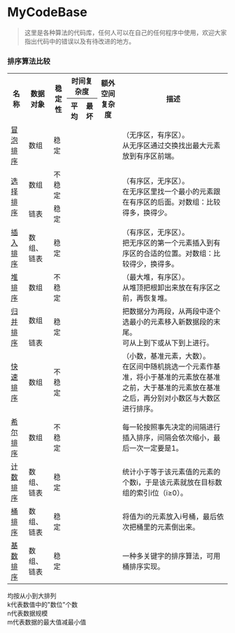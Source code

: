 # MyCodeBase
>  这里是各种算法的代码库，任何人可以在自己的任何程序中使用，欢迎大家指出代码中的错误以及有待改进的地方。
### 排序算法比较
<table class="myTable">
<tr>
<th rowspan="2">名称</th>
<th rowspan="2">数据对象</th>
<th rowspan="2">稳定性</th>
<th colspan="2">时间复杂度</th>
<th rowspan="2">额外空间复杂度</th>
<th rowspan="2">描述</th>
</tr>
<tr>
<th>平均</th>
<th>最坏</th>
</tr>
<tr>
<td><a href="/wiki/%E6%B0%A3%E6%B3%A1%E6%8E%92%E5%BA%8F" class="mw-redirect" title="冒泡排序">冒泡排序</a></td>
<td>数组</td>
<td>稳定</td>
<td colspan="2"><span class="mwe-math-element"><span class="mwe-math-mathml-inline mwe-math-mathml-a11y" style="display: none;"><math xmlns="http://www.w3.org/1998/Math/MathML"  alttext="{\displaystyle O(n^{2})}">

</math></span><img src="https://wikimedia.org/api/rest_v1/media/math/render/svg/6cd9594a16cb898b8f2a2dff9227a385ec183392" class="mwe-math-fallback-image-inline" aria-hidden="true" style="vertical-align: -0.838ex; width:6.032ex; height:3.176ex;" alt="O(n^{2})" /></span></td>
<td><span class="mwe-math-element"><span class="mwe-math-mathml-inline mwe-math-mathml-a11y" style="display: none;"><math xmlns="http://www.w3.org/1998/Math/MathML"  alttext="{\displaystyle O(1)}">

</math></span><img src="https://wikimedia.org/api/rest_v1/media/math/render/svg/e66384bc40452c5452f33563fe0e27e803b0cc21" class="mwe-math-fallback-image-inline" aria-hidden="true" style="vertical-align: -0.838ex; width:4.745ex; height:2.843ex;" alt="O(1)" /></span></td>
<td>（无序区，有序区）。<br />
从无序区通过交换找出最大元素放到有序区前端。</td>
</tr>
<tr>
<td rowspan="2"><a href="/wiki/%E9%80%89%E6%8B%A9%E6%8E%92%E5%BA%8F" title="选择排序">选择排序</a></td>
<td>数组</td>
<td>不稳定</td>
<td colspan="2" rowspan="2"><span class="mwe-math-element"><span class="mwe-math-mathml-inline mwe-math-mathml-a11y" style="display: none;"><math xmlns="http://www.w3.org/1998/Math/MathML"  alttext="{\displaystyle O(n^{2})}">

</math></span><img src="https://wikimedia.org/api/rest_v1/media/math/render/svg/6cd9594a16cb898b8f2a2dff9227a385ec183392" class="mwe-math-fallback-image-inline" aria-hidden="true" style="vertical-align: -0.838ex; width:6.032ex; height:3.176ex;" alt="O(n^{2})" /></span></td>
<td rowspan="2"><span class="mwe-math-element"><span class="mwe-math-mathml-inline mwe-math-mathml-a11y" style="display: none;"><math xmlns="http://www.w3.org/1998/Math/MathML"  alttext="{\displaystyle O(1)}">

</math></span><img src="https://wikimedia.org/api/rest_v1/media/math/render/svg/e66384bc40452c5452f33563fe0e27e803b0cc21" class="mwe-math-fallback-image-inline" aria-hidden="true" style="vertical-align: -0.838ex; width:4.745ex; height:2.843ex;" alt="O(1)" /></span></td>
<td rowspan="2">（有序区，无序区）。<br />
在无序区里找一个最小的元素跟在有序区的后面。对数组：比较得多，换得少。</td>
</tr>
<tr>
<td>链表</td>
<td>稳定</td>
</tr>
<tr>
<td><a href="/wiki/%E6%8F%92%E5%85%A5%E6%8E%92%E5%BA%8F" title="插入排序">插入排序</a></td>
<td>数组、链表</td>
<td>稳定</td>
<td colspan="2"><span class="mwe-math-element"><span class="mwe-math-mathml-inline mwe-math-mathml-a11y" style="display: none;"><math xmlns="http://www.w3.org/1998/Math/MathML"  alttext="{\displaystyle O(n^{2})}">

</math></span><img src="https://wikimedia.org/api/rest_v1/media/math/render/svg/6cd9594a16cb898b8f2a2dff9227a385ec183392" class="mwe-math-fallback-image-inline" aria-hidden="true" style="vertical-align: -0.838ex; width:6.032ex; height:3.176ex;" alt="O(n^{2})" /></span></td>
<td><span class="mwe-math-element"><span class="mwe-math-mathml-inline mwe-math-mathml-a11y" style="display: none;"><math xmlns="http://www.w3.org/1998/Math/MathML"  alttext="{\displaystyle O(1)}">

</math></span><img src="https://wikimedia.org/api/rest_v1/media/math/render/svg/e66384bc40452c5452f33563fe0e27e803b0cc21" class="mwe-math-fallback-image-inline" aria-hidden="true" style="vertical-align: -0.838ex; width:4.745ex; height:2.843ex;" alt="O(1)" /></span></td>
<td>（有序区，无序区）。<br />
把无序区的第一个元素插入到有序区的合适的位置。对数组：比较得少，换得多。</td>
</tr>
<tr>
<td><a href="/wiki/%E5%A0%86%E6%8E%92%E5%BA%8F" title="堆排序">堆排序</a></td>
<td>数组</td>
<td>不稳定 </td>
<td colspan="2"><span class="mwe-math-element"><span class="mwe-math-mathml-inline mwe-math-mathml-a11y" style="display: none;"><math xmlns="http://www.w3.org/1998/Math/MathML"  alttext="{\displaystyle O(n\log n)}">

</math></span><img src="https://wikimedia.org/api/rest_v1/media/math/render/svg/9d2320768fb54880ca4356e61f60eb02a3f9d9f1" class="mwe-math-fallback-image-inline" aria-hidden="true" style="vertical-align: -0.838ex; width:10.118ex; height:2.843ex;" alt="O(n\log n)" /></span></td>
<td><span class="mwe-math-element"><span class="mwe-math-mathml-inline mwe-math-mathml-a11y" style="display: none;"><math xmlns="http://www.w3.org/1998/Math/MathML"  alttext="{\displaystyle O(1)}">

</math></span><img src="https://wikimedia.org/api/rest_v1/media/math/render/svg/e66384bc40452c5452f33563fe0e27e803b0cc21" class="mwe-math-fallback-image-inline" aria-hidden="true" style="vertical-align: -0.838ex; width:4.745ex; height:2.843ex;" alt="O(1)" /></span></td>
<td>（最大堆，有序区）。<br />
从堆顶把根卸出来放在有序区之前，再恢复堆。</td>
</tr>
<tr>
<td rowspan="3"><a href="/wiki/%E5%BD%92%E5%B9%B6%E6%8E%92%E5%BA%8F" title="归并排序">归并排序</a></td>
<td rowspan="2">数组</td>
<td rowspan="3">稳定</td>
<td colspan="2"><span class="mwe-math-element"><span class="mwe-math-mathml-inline mwe-math-mathml-a11y" style="display: none;"><math xmlns="http://www.w3.org/1998/Math/MathML"  alttext="{\displaystyle O(n\log ^{2}n)}">

</math></span><img src="https://wikimedia.org/api/rest_v1/media/math/render/svg/48c36489701bc8023db2f8d6bc809b14a7f8dd4e" class="mwe-math-fallback-image-inline" aria-hidden="true" style="vertical-align: -0.838ex; width:11.172ex; height:3.176ex;" alt="{\displaystyle O(n\log ^{2}n)}" /></span></td>
<td><span class="mwe-math-element"><span class="mwe-math-mathml-inline mwe-math-mathml-a11y" style="display: none;"><math xmlns="http://www.w3.org/1998/Math/MathML"  alttext="{\displaystyle O(1)}">

</math></span><img src="https://wikimedia.org/api/rest_v1/media/math/render/svg/e66384bc40452c5452f33563fe0e27e803b0cc21" class="mwe-math-fallback-image-inline" aria-hidden="true" style="vertical-align: -0.838ex; width:4.745ex; height:2.843ex;" alt="{\displaystyle O(1)}" /></span></td>
<td rowspan="3">把数据分为两段，从两段中逐个选最小的元素移入新数据段的末尾。<br />
可从上到下或从下到上进行。</td>
</tr>
<tr>
<td colspan="2" rowspan="2"><span class="mwe-math-element"><span class="mwe-math-mathml-inline mwe-math-mathml-a11y" style="display: none;"><math xmlns="http://www.w3.org/1998/Math/MathML"  alttext="{\displaystyle O(n\log n)}">

</math></span><img src="https://wikimedia.org/api/rest_v1/media/math/render/svg/9d2320768fb54880ca4356e61f60eb02a3f9d9f1" class="mwe-math-fallback-image-inline" aria-hidden="true" style="vertical-align: -0.838ex; width:10.118ex; height:2.843ex;" alt="O(n\log n)" /></span></td>
<td><span class="mwe-math-element"><span class="mwe-math-mathml-inline mwe-math-mathml-a11y" style="display: none;"><math xmlns="http://www.w3.org/1998/Math/MathML"  alttext="{\displaystyle O(n)+O(\log n)}">

</math></span><img src="https://wikimedia.org/api/rest_v1/media/math/render/svg/e88d59c95a891d8f0e161659761f8e713f3f9e02" class="mwe-math-fallback-image-inline" aria-hidden="true" style="vertical-align: -0.838ex; width:16.154ex; height:2.843ex;" alt="O(n)+O(\log n)" /></span><br />
如果不是从下到上</td>
</tr>
<tr>
<td>链表</td>
<td><span class="mwe-math-element"><span class="mwe-math-mathml-inline mwe-math-mathml-a11y" style="display: none;"><math xmlns="http://www.w3.org/1998/Math/MathML"  alttext="{\displaystyle O(1)}">

</math></span><img src="https://wikimedia.org/api/rest_v1/media/math/render/svg/e66384bc40452c5452f33563fe0e27e803b0cc21" class="mwe-math-fallback-image-inline" aria-hidden="true" style="vertical-align: -0.838ex; width:4.745ex; height:2.843ex;" alt="O(1)" /></span></td>
</tr>
<tr>
<td><a href="/wiki/%E5%BF%AB%E9%80%9F%E6%8E%92%E5%BA%8F" title="快速排序">快速排序</a></td>
<td>数组</td>
<td>不稳定</td>
<td><span class="mwe-math-element"><span class="mwe-math-mathml-inline mwe-math-mathml-a11y" style="display: none;"><math xmlns="http://www.w3.org/1998/Math/MathML"  alttext="{\displaystyle O(n\log n)}">

</math></span><img src="https://wikimedia.org/api/rest_v1/media/math/render/svg/9d2320768fb54880ca4356e61f60eb02a3f9d9f1" class="mwe-math-fallback-image-inline" aria-hidden="true" style="vertical-align: -0.838ex; width:10.118ex; height:2.843ex;" alt="O(n\log n)" /></span></td>
<td><span class="mwe-math-element"><span class="mwe-math-mathml-inline mwe-math-mathml-a11y" style="display: none;"><math xmlns="http://www.w3.org/1998/Math/MathML"  alttext="{\displaystyle O(n^{2})}">

</math></span><img src="https://wikimedia.org/api/rest_v1/media/math/render/svg/6cd9594a16cb898b8f2a2dff9227a385ec183392" class="mwe-math-fallback-image-inline" aria-hidden="true" style="vertical-align: -0.838ex; width:6.032ex; height:3.176ex;" alt="O(n^{2})" /></span></td>
<td><span class="mwe-math-element"><span class="mwe-math-mathml-inline mwe-math-mathml-a11y" style="display: none;"><math xmlns="http://www.w3.org/1998/Math/MathML"  alttext="{\displaystyle O(\log n)}">

</math></span><img src="https://wikimedia.org/api/rest_v1/media/math/render/svg/aae0f22048ba6b7c05dbae17b056bfa16e21807d" class="mwe-math-fallback-image-inline" aria-hidden="true" style="vertical-align: -0.838ex; width:8.336ex; height:2.843ex;" alt="O(\log n)" /></span></td>
<td>（小数，基准元素，大数）。<br />
在区间中随机挑选一个元素作基准，将小于基准的元素放在基准之前，大于基准的元素放在基准之后，再分别对小数区与大数区进行排序。</td>
</tr>
<tr>
<td><a href="/wiki/%E5%B8%8C%E5%B0%94%E6%8E%92%E5%BA%8F" title="希尔排序">希尔排序</a></td>
<td>数组</td>
<td>不稳定</td>
<td><span class="mwe-math-element"><span class="mwe-math-mathml-inline mwe-math-mathml-a11y" style="display: none;"><math xmlns="http://www.w3.org/1998/Math/MathML"  alttext="{\displaystyle O(n\log ^{2}n)}">

</math></span><img src="https://wikimedia.org/api/rest_v1/media/math/render/svg/48c36489701bc8023db2f8d6bc809b14a7f8dd4e" class="mwe-math-fallback-image-inline" aria-hidden="true" style="vertical-align: -0.838ex; width:11.172ex; height:3.176ex;" alt="O(n\log ^{2}n)" /></span></td>
<td><span class="mwe-math-element"><span class="mwe-math-mathml-inline mwe-math-mathml-a11y" style="display: none;"><math xmlns="http://www.w3.org/1998/Math/MathML"  alttext="{\displaystyle O(n^{2})}">

</math></span><img src="https://wikimedia.org/api/rest_v1/media/math/render/svg/6cd9594a16cb898b8f2a2dff9227a385ec183392" class="mwe-math-fallback-image-inline" aria-hidden="true" style="vertical-align: -0.838ex; width:6.032ex; height:3.176ex;" alt="O(n^{2})" /></span></td>
<td><span class="mwe-math-element"><span class="mwe-math-mathml-inline mwe-math-mathml-a11y" style="display: none;"><math xmlns="http://www.w3.org/1998/Math/MathML"  alttext="{\displaystyle O(1)}">

</math></span><img src="https://wikimedia.org/api/rest_v1/media/math/render/svg/e66384bc40452c5452f33563fe0e27e803b0cc21" class="mwe-math-fallback-image-inline" aria-hidden="true" style="vertical-align: -0.838ex; width:4.745ex; height:2.843ex;" alt="O(1)" /></span></td>
<td>每一轮按照事先决定的间隔进行插入排序，间隔会依次缩小，最后一次一定要是1。</td>
</tr>

<tr>
<td><a href="/wiki/%E8%AE%A1%E6%95%B0%E6%8E%92%E5%BA%8F" title="计数排序">计数排序</a></td>
<td>数组、链表</td>
<td>稳定</td>
<td colspan="2"><span class="mwe-math-element"><span class="mwe-math-mathml-inline mwe-math-mathml-a11y" style="display: none;"><math xmlns="http://www.w3.org/1998/Math/MathML"  alttext="{\displaystyle O(n+m)}">

</math></span><img src="https://wikimedia.org/api/rest_v1/media/math/render/svg/5d103b38ce2abfde793118c89cd4fac5c956b89d" class="mwe-math-fallback-image-inline" aria-hidden="true" style="vertical-align: -0.838ex; width:9.858ex; height:2.843ex;" alt="O(n+m)" /></span></td>
<td><span class="mwe-math-element"><span class="mwe-math-mathml-inline mwe-math-mathml-a11y" style="display: none;"><math xmlns="http://www.w3.org/1998/Math/MathML"  alttext="{\displaystyle O(n+m)}">

</math></span><img src="https://wikimedia.org/api/rest_v1/media/math/render/svg/5d103b38ce2abfde793118c89cd4fac5c956b89d" class="mwe-math-fallback-image-inline" aria-hidden="true" style="vertical-align: -0.838ex; width:9.858ex; height:2.843ex;" alt="O(n+m)" /></span></td>
<td>统计小于等于该元素值的元素的个数i，于是该元素就放在目标数组的索引i位（i≥0）。</td>
</tr>
<tr>
<td><a href="/wiki/%E6%A1%B6%E6%8E%92%E5%BA%8F" title="桶排序">桶排序</a></td>
<td>数组、链表</td>
<td>稳定</td>
<td colspan="2"><span class="mwe-math-element"><span class="mwe-math-mathml-inline mwe-math-mathml-a11y" style="display: none;"><math xmlns="http://www.w3.org/1998/Math/MathML"  alttext="{\displaystyle O(n)}">

</math></span><img src="https://wikimedia.org/api/rest_v1/media/math/render/svg/34109fe397fdcff370079185bfdb65826cb5565a" class="mwe-math-fallback-image-inline" aria-hidden="true" style="vertical-align: -0.838ex; width:4.977ex; height:2.843ex;" alt="O(n)" /></span></td>
<td><span class="mwe-math-element"><span class="mwe-math-mathml-inline mwe-math-mathml-a11y" style="display: none;"><math xmlns="http://www.w3.org/1998/Math/MathML"  alttext="{\displaystyle O(m)}">

</math></span><img src="https://wikimedia.org/api/rest_v1/media/math/render/svg/a0ffd498cf521ce19814e6b7053f1f8ebb1d3c88" class="mwe-math-fallback-image-inline" aria-hidden="true" style="vertical-align: -0.838ex; width:5.623ex; height:2.843ex;" alt="O(m)" /></span></td>
<td>将值为i的元素放入i号桶，最后依次把桶里的元素倒出来。</td>
</tr>
<tr>
<td><a href="/wiki/%E5%9F%BA%E6%95%B0%E6%8E%92%E5%BA%8F" title="基数排序">基数排序</a></td>
<td>数组、链表</td>
<td>稳定</td>
<td><span class="mwe-math-element"><span class="mwe-math-mathml-inline mwe-math-mathml-a11y" style="display: none;"><math xmlns="http://www.w3.org/1998/Math/MathML"  alttext="{\displaystyle O(k\times n)}">

</math></span><img src="https://wikimedia.org/api/rest_v1/media/math/render/svg/753ea58d397ba5729b620212cdeebe9601614737" class="mwe-math-fallback-image-inline" aria-hidden="true" style="vertical-align: -0.838ex; width:9.029ex; height:2.843ex;" alt="O(k\times n)" /></span></td>
<td><span class="mwe-math-element"><span class="mwe-math-mathml-inline mwe-math-mathml-a11y" style="display: none;"><math xmlns="http://www.w3.org/1998/Math/MathML"  alttext="{\displaystyle O(n^{2})}">

</math></span><img src="https://wikimedia.org/api/rest_v1/media/math/render/svg/6cd9594a16cb898b8f2a2dff9227a385ec183392" class="mwe-math-fallback-image-inline" aria-hidden="true" style="vertical-align: -0.838ex; width:6.032ex; height:3.176ex;" alt="O(n^{2})" /></span></td>
<td></td>
<td>一种多关键字的排序算法，可用桶排序实现。</td>
</tr>
</table>
	 均按从小到大排列<br />
	k代表数值中的"数位"个数<br />
	n代表数据规模<br />
	m代表数据的最大值减最小值<br />